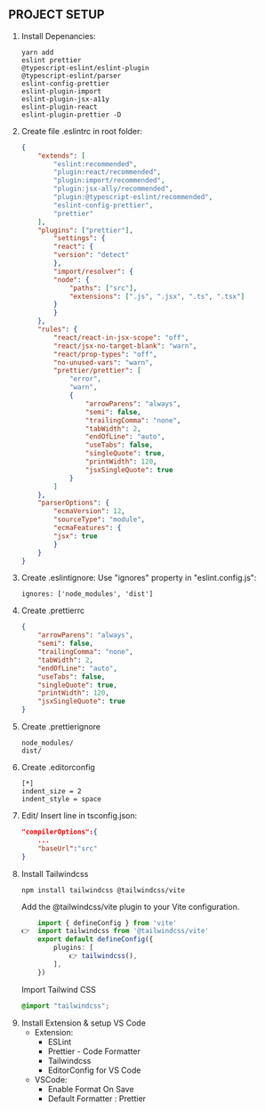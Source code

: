 ## PROJECT SETUP

1. Install Depenancies:
    ```
    yarn add 
    eslint prettier 
    @typescript-eslint/eslint-plugin
    @typescript-eslint/parser
    eslint-config-prettier
    eslint-plugin-import
    eslint-plugin-jsx-a11y
    eslint-plugin-react
    eslint-plugin-prettier -D

    ```
2. Create file .eslintrc in root folder:
    ```json
    {
        "extends": [
            "eslint:recommended",
            "plugin:react/recommended",
            "plugin:import/recommended",
            "plugin:jsx-ally/recommended",
            "plugin:@typescript-eslint/recommended",
            "eslint-config-prettier",
            "prettier"
        ],
        "plugins": ["prettier"],
            "settings": {
            "react": {
            "version": "detect"
            },
            "import/resolver": {
            "node": {
                "paths": ["src"],
                "extensions": [".js", ".jsx", ".ts", ".tsx"]
            }
            }
        },
        "rules": {
            "react/react-in-jsx-scope": "off",
            "react/jsx-no-target-blank": "warn",
            "react/prop-types": "off",
            "no-unused-vars": "warn",
            "prettier/prettier": [
                "error",
                "warn",
                {
                    "arrowParens": "always",
                    "semi": false,
                    "trailingComma": "none",
                    "tabWidth": 2,
                    "endOfLine": "auto",
                    "useTabs": false,
                    "singleQuote": true,
                    "printWidth": 120,
                    "jsxSingleQuote": true
                }
            ]
        },
        "parserOptions": {
            "ecmaVersion": 12,
            "sourceType": "module",
            "ecmaFeatures": {
            "jsx": true
            }
        }
    }

    ```
3. Create .eslintignore: Use "ignores" property in "eslint.config.js":
    ```
    ignores: ['node_modules', 'dist']
    ```
4. Create .prettierrc
    ```json
    {
        "arrowParens": "always",
        "semi": false,
        "trailingComma": "none",
        "tabWidth": 2,
        "endOfLine": "auto",
        "useTabs": false,
        "singleQuote": true,
        "printWidth": 120,
        "jsxSingleQuote": true
    }
    ```
5. Create .prettierignore
    ```
    node_modules/
    dist/
    ```
6. Create .editorconfig
    ```
    [*]
    indent_size = 2
    indent_style = space
    ```
7. Edit/ Insert line in tsconfig.json:
    ```json
    "compilerOptions":{
        ...
        "baseUrl":"src"
    }
    ```
8. Install Tailwindcss
    ```
    npm install tailwindcss @tailwindcss/vite
    ```
    Add the @tailwindcss/vite plugin to your Vite configuration.
    ```ts
        import { defineConfig } from 'vite'
    👉  import tailwindcss from '@tailwindcss/vite'
        export default defineConfig({
            plugins: [
                👉 tailwindcss(),
            ],
        })
    ```
    Import Tailwind CSS
    ```css
    @import "tailwindcss";
    ```
9. Install Extension & setup VS Code
    * Extension:
        - ESLint
        - Prettier - Code Formatter
        - Tailwindcss
        - EditorConfig for VS Code
    * VSCode:
        - Enable Format On Save
        - Default Formatter : Prettier